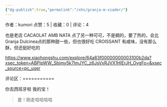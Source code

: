 ```yaml
---
{"dg-publish":true,"permalink":"/xhs/granja-m-viader/"}
---
```


作者：kumori
点赞：5   |   收藏：0   |   评论：4

也是老店
CACAOLAT AMB NATA 点了另一种可可，不是稠的，要了热的，会比Granja Dulcinea点的那种甜一些，但也很好吃
CROISSANT 有咸味，没有那么酥，但还挺好吃的

https://www.xiaohongshu.com/explore/64a83f00000000003100b2da?xsec_token=ABPlpWW_Sbjmy5k7ImJYC_z6JsVxRJVX1HlErJH_OvgFo=&xsec_source=pc_user

评论区：===========

你去西班牙啦 我的宝！

> 是！刚走哈哈哈哈